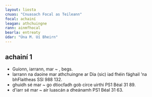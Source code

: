 ```yaml
---
layout: liosta
cnuas: "Cnuasach Focal as Teileann"
focal: achainí
leagan: athchuingne
rann: ainmfhocal
bearla: entreaty
údar: "Úna M. Uí Bheirn"
---
```


## achainí 1

* Guíonn, iarrann, mar ~ , begs.
* Iarrann na daoine mar athchuingne ar Dia (sic) iad fhéin fághail ’na bhFlaitheas
SSl 988 132.
* ghuidh sé mar ~ go dtiocfadh gob circe uirthi PS1 Béal 31 89.  
* d'iarr sé mar ~ air luascán a dheánamh PS1 Béal 31 63.
